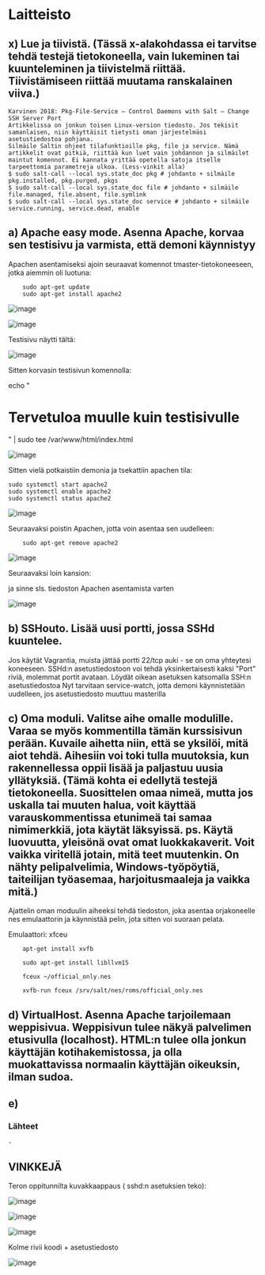 # Laitteisto

## x) Lue ja tiivistä. (Tässä x-alakohdassa ei tarvitse tehdä testejä tietokoneella, vain lukeminen tai kuunteleminen ja tiivistelmä riittää. Tiivistämiseen riittää muutama ranskalainen viiva.)

    Karvinen 2018: Pkg-File-Service – Control Daemons with Salt – Change SSH Server Port
    Artikkelissa on jonkun toisen Linux-version tiedosto. Jos tekisit samanlaisen, niin käyttäisit tietysti oman järjestelmäsi asetustiedostoa pohjana.
    Silmäile Saltin ohjeet tilafunktioille pkg, file ja service. Nämä artikkelit ovat pitkiä, riittää kun luet vain johdannon ja silmäilet maintut komennot. Ei kannata yrittää opetella satoja itselle tarpeettomia parametreja ulkoa. (Less-vinkit alla)
    $ sudo salt-call --local sys.state_doc pkg # johdanto + silmäile pkg.installed, pkg.purged, pkgs
    $ sudo salt-call --local sys.state_doc file # johdanto + silmäile file.managed, file.absent, file.symlink
    $ sudo salt-call --local sys.state_doc service # johdanto + silmäile service.running, service.dead, enable

## a) Apache easy mode. Asenna Apache, korvaa sen testisivu ja varmista, että demoni käynnistyy

Apachen asentamiseksi ajoin seuraavat komennot tmaster-tietokoneeseen, jotka aiemmin oli luotuna:

        sudo apt-get update
        sudo apt-get install apache2

![image](https://github.com/user-attachments/assets/0ebaf5f4-16b5-407d-950a-73a99c3a1f9e)

![image](https://github.com/user-attachments/assets/d961749d-523c-45ac-a6f5-112040e0c82b)

 Testisivu näytti tältä:

 ![image](https://github.com/user-attachments/assets/da6c9de5-3084-41ae-b448-10f54d401f9c)

Sitten korvasin testisivun komennolla:

   echo "<h1>Tervetuloa muulle kuin testisivulle</h1>" | sudo tee /var/www/html/index.html

![image](https://github.com/user-attachments/assets/74501d2d-204a-42fd-803e-fdad2e8dc21a)

Sitten vielä potkaistiin demonia ja tsekattiin apachen tila:

    sudo systemctl start apache2
    sudo systemctl enable apache2
    sudo systemctl status apache2

![image](https://github.com/user-attachments/assets/0901854c-b976-4d92-af0f-e5efea991cb4)




Seuraavaksi poistin Apachen, jotta voin asentaa sen uudelleen:

        sudo apt-get remove apache2

![image](https://github.com/user-attachments/assets/0affa9c5-7a9d-420b-810d-7fcea2eddc7f)


Seuraavaksi loin kansion:

ja sinne sls. tiedoston Apachen asentamista varten

![image](https://github.com/user-attachments/assets/9ac925d0-c13f-43e4-93e5-8797a8667f1e)








## b) SSHouto. Lisää uusi portti, jossa SSHd kuuntelee.
Jos käytät Vagrantia, muista jättää portti 22/tcp auki - se on oma yhteytesi koneeseen. SSHd:n asetustiedostoon voi tehdä yksinkertaisesti kaksi "Port" riviä, molemmat portit avataan.
Löydät oikean asetuksen katsomalla SSH:n asetustiedostoa
Nyt tarvitaan service-watch, jotta demoni käynnistetään uudelleen, jos asetustiedosto muuttuu masterilla

## c) Oma moduli. Valitse aihe omalle modulille. Varaa se myös kommentilla tämän kurssisivun perään. Kuvaile aihetta niin, että se yksilöi, mitä aiot tehdä. Aihesiin voi toki tulla muutoksia, kun rakennellessa oppii lisää ja paljastuu uusia yllätyksiä. (Tämä kohta ei edellytä testejä tietokoneella. Suosittelen omaa nimeä, mutta jos uskalla tai muuten halua, voit käyttää varauskommentissa etunimeä tai samaa nimimerkkiä, jota käytät läksyissä. ps. Käytä luovuutta, yleisönä ovat omat luokkakaverit. Voit vaikka viritellä jotain, mitä teet muutenkin. On nähty pelipalvelimia, Windows-työpöytiä, taiteilijan työasemaa, harjoitusmaaleja ja vaikka mitä.)

Ajattelin oman moduulin aiheeksi tehdä tiedoston, joka asentaa orjakoneelle nes emulaattorin ja käynnistää pelin, jota sitten voi suoraan pelata.

Emulaattori:  xfceu

        apt-get install xvfb

        sudo apt-get install libllvm15

        fceux ~/official_only.nes

        xvfb-run fceux /srv/salt/nes/roms/official_only.nes

## d) VirtualHost. Asenna Apache tarjoilemaan weppisivua. Weppisivun tulee näkyä palvelimen etusivulla (localhost). HTML:n tulee olla jonkun käyttäjän kotihakemistossa, ja olla muokattavissa normaalin käyttäjän oikeuksin, ilman sudoa.

## e) 

### Lähteet

    - 

## VINKKEJÄ


Teron oppitunnilta kuvakkaappaus ( sshd:n asetuksien teko):

![image](https://github.com/user-attachments/assets/e2db8ad1-c1c5-4fcc-9f61-e2d5a0379cb9)

![image](https://github.com/user-attachments/assets/06989638-2650-426a-938c-ef4a06c16a09)

![image](https://github.com/user-attachments/assets/b0def378-aa3b-4a34-940e-db1ffa70f852)


Kolme rivii koodi + asetustiedosto

![image](https://github.com/user-attachments/assets/a52f37c9-0dba-4735-bcfd-8c99f6888f2c)




